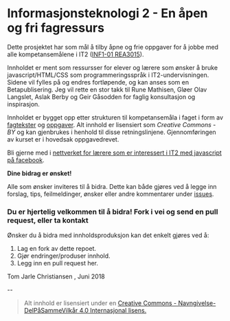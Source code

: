# Informasjonsteknologi 2 - En åpen og fri fagressurs

Dette prosjektet har som mål å tilby åpne og frie oppgaver for å jobbe med alle kompetansemålene i IT2 ([INF1-01 REA3015](http://www.udir.no/kl06/INF1-01/Kompetansemaal?arst=1858830315&kmsn=130796663)).

Innholdet er ment som ressursser for elever og lærere som ønsker å bruke javascript/HTML/CSS som programmeringsspråk i IT2-undervisningen. Sidene vil fylles på og endres fortløpende, og kan anses som en Betapublisering. Jeg vil rette en stor takk til Rune Mathisen, Gløer Olav Langslet, Aslak Berby og Geir Gåsodden for faglig konsultasjon og inspirasjon.

Innholdet er bygget opp etter strukturen til kompetansemåla i faget i form av [fagtekster](/Fagtekster) og [oppgaver](/Oppgaver). Alt innhold er lisensiert som *Creative Commons - BY* og kan gjenbrukes i henhold til disse retningslinjene. Gjennomføringen av kurset er i hovedsak oppgavedrevet.

Bli gjerne med i [nettverket for lærere som er interessert i IT2 med javascript på facebook](https://www.facebook.com/groups/231993360276497/?fref=ts).

**Dine bidrag er ønsket!**

Alle som ønsker inviteres til å bidra. Dette kan både gjøres ved å legge inn forslag, tips, feilmeldinger, ønsker eller andre kommentarer under [issues](https://github.com/fagstoff/IT2/issues).

### Du er hjertelig velkommen til å bidra! Fork i vei og send en pull request, eller ta kontakt

Ønsker du å bidra med innholdsproduksjon kan det enkelt gjøres ved å:

1. Lag en fork av dette repoet.
1. Gjør endringer/produser innhold.
1. Legg inn en pull request her.

Tom Jarle Christiansen , Juni 2018

--

>Alt innhold er lisensiert under en [Creative Commons - Navngivelse-DelPåSammeVilkår 4.0 Internasjonal lisens.
](http://creativecommons.org/licenses/by-sa/4.0/)
